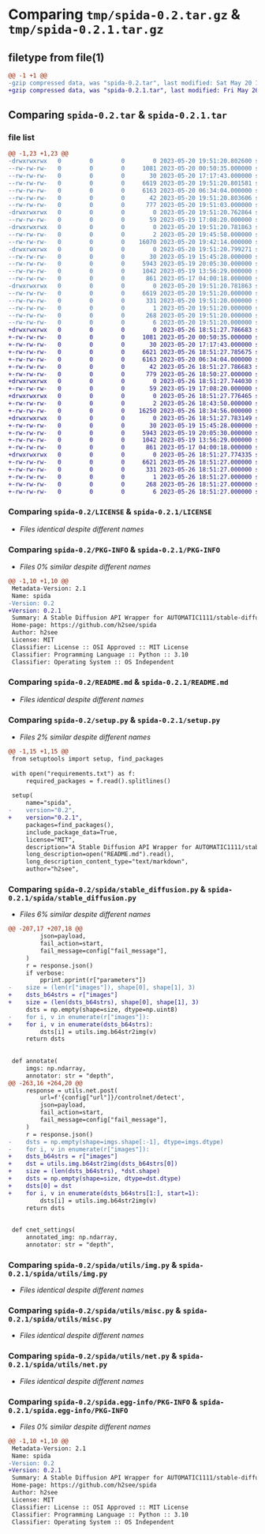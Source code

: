 # Comparing `tmp/spida-0.2.tar.gz` & `tmp/spida-0.2.1.tar.gz`

## filetype from file(1)

```diff
@@ -1 +1 @@
-gzip compressed data, was "spida-0.2.tar", last modified: Sat May 20 19:51:20 2023, max compression
+gzip compressed data, was "spida-0.2.1.tar", last modified: Fri May 26 18:51:27 2023, max compression
```

## Comparing `spida-0.2.tar` & `spida-0.2.1.tar`

### file list

```diff
@@ -1,23 +1,23 @@
-drwxrwxrwx   0        0        0        0 2023-05-20 19:51:20.802600 spida-0.2/
--rw-rw-rw-   0        0        0     1081 2023-05-20 00:50:35.000000 spida-0.2/LICENSE
--rw-rw-rw-   0        0        0       30 2023-05-20 17:17:43.000000 spida-0.2/MANIFEST.in
--rw-rw-rw-   0        0        0     6619 2023-05-20 19:51:20.801581 spida-0.2/PKG-INFO
--rw-rw-rw-   0        0        0     6163 2023-05-20 06:34:04.000000 spida-0.2/README.md
--rw-rw-rw-   0        0        0       42 2023-05-20 19:51:20.803606 spida-0.2/setup.cfg
--rw-rw-rw-   0        0        0      777 2023-05-20 19:51:03.000000 spida-0.2/setup.py
-drwxrwxrwx   0        0        0        0 2023-05-20 19:51:20.762864 spida-0.2/spida/
--rw-rw-rw-   0        0        0       59 2023-05-19 17:08:20.000000 spida-0.2/spida/__init__.py
-drwxrwxrwx   0        0        0        0 2023-05-20 19:51:20.781863 spida-0.2/spida/data/
--rw-rw-rw-   0        0        0        2 2023-05-20 19:45:58.000000 spida-0.2/spida/data/config.json
--rw-rw-rw-   0        0        0    16070 2023-05-20 19:42:14.000000 spida-0.2/spida/stable_diffusion.py
-drwxrwxrwx   0        0        0        0 2023-05-20 19:51:20.799271 spida-0.2/spida/utils/
--rw-rw-rw-   0        0        0       30 2023-05-19 15:45:28.000000 spida-0.2/spida/utils/__init__.py
--rw-rw-rw-   0        0        0     5943 2023-05-19 20:05:30.000000 spida-0.2/spida/utils/img.py
--rw-rw-rw-   0        0        0     1042 2023-05-19 13:56:29.000000 spida-0.2/spida/utils/misc.py
--rw-rw-rw-   0        0        0      861 2023-05-17 04:00:18.000000 spida-0.2/spida/utils/net.py
-drwxrwxrwx   0        0        0        0 2023-05-20 19:51:20.781863 spida-0.2/spida.egg-info/
--rw-rw-rw-   0        0        0     6619 2023-05-20 19:51:20.000000 spida-0.2/spida.egg-info/PKG-INFO
--rw-rw-rw-   0        0        0      331 2023-05-20 19:51:20.000000 spida-0.2/spida.egg-info/SOURCES.txt
--rw-rw-rw-   0        0        0        1 2023-05-20 19:51:20.000000 spida-0.2/spida.egg-info/dependency_links.txt
--rw-rw-rw-   0        0        0      268 2023-05-20 19:51:20.000000 spida-0.2/spida.egg-info/requires.txt
--rw-rw-rw-   0        0        0        6 2023-05-20 19:51:20.000000 spida-0.2/spida.egg-info/top_level.txt
+drwxrwxrwx   0        0        0        0 2023-05-26 18:51:27.786683 spida-0.2.1/
+-rw-rw-rw-   0        0        0     1081 2023-05-20 00:50:35.000000 spida-0.2.1/LICENSE
+-rw-rw-rw-   0        0        0       30 2023-05-20 17:17:43.000000 spida-0.2.1/MANIFEST.in
+-rw-rw-rw-   0        0        0     6621 2023-05-26 18:51:27.785675 spida-0.2.1/PKG-INFO
+-rw-rw-rw-   0        0        0     6163 2023-05-20 06:34:04.000000 spida-0.2.1/README.md
+-rw-rw-rw-   0        0        0       42 2023-05-26 18:51:27.786683 spida-0.2.1/setup.cfg
+-rw-rw-rw-   0        0        0      779 2023-05-26 18:50:27.000000 spida-0.2.1/setup.py
+drwxrwxrwx   0        0        0        0 2023-05-26 18:51:27.744030 spida-0.2.1/spida/
+-rw-rw-rw-   0        0        0       59 2023-05-19 17:08:20.000000 spida-0.2.1/spida/__init__.py
+drwxrwxrwx   0        0        0        0 2023-05-26 18:51:27.776465 spida-0.2.1/spida/data/
+-rw-rw-rw-   0        0        0        2 2023-05-26 18:43:50.000000 spida-0.2.1/spida/data/config.json
+-rw-rw-rw-   0        0        0    16250 2023-05-26 18:34:56.000000 spida-0.2.1/spida/stable_diffusion.py
+drwxrwxrwx   0        0        0        0 2023-05-26 18:51:27.783149 spida-0.2.1/spida/utils/
+-rw-rw-rw-   0        0        0       30 2023-05-19 15:45:28.000000 spida-0.2.1/spida/utils/__init__.py
+-rw-rw-rw-   0        0        0     5943 2023-05-19 20:05:30.000000 spida-0.2.1/spida/utils/img.py
+-rw-rw-rw-   0        0        0     1042 2023-05-19 13:56:29.000000 spida-0.2.1/spida/utils/misc.py
+-rw-rw-rw-   0        0        0      861 2023-05-17 04:00:18.000000 spida-0.2.1/spida/utils/net.py
+drwxrwxrwx   0        0        0        0 2023-05-26 18:51:27.774335 spida-0.2.1/spida.egg-info/
+-rw-rw-rw-   0        0        0     6621 2023-05-26 18:51:27.000000 spida-0.2.1/spida.egg-info/PKG-INFO
+-rw-rw-rw-   0        0        0      331 2023-05-26 18:51:27.000000 spida-0.2.1/spida.egg-info/SOURCES.txt
+-rw-rw-rw-   0        0        0        1 2023-05-26 18:51:27.000000 spida-0.2.1/spida.egg-info/dependency_links.txt
+-rw-rw-rw-   0        0        0      268 2023-05-26 18:51:27.000000 spida-0.2.1/spida.egg-info/requires.txt
+-rw-rw-rw-   0        0        0        6 2023-05-26 18:51:27.000000 spida-0.2.1/spida.egg-info/top_level.txt
```

### Comparing `spida-0.2/LICENSE` & `spida-0.2.1/LICENSE`

 * *Files identical despite different names*

### Comparing `spida-0.2/PKG-INFO` & `spida-0.2.1/PKG-INFO`

 * *Files 0% similar despite different names*

```diff
@@ -1,10 +1,10 @@
 Metadata-Version: 2.1
 Name: spida
-Version: 0.2
+Version: 0.2.1
 Summary: A Stable Diffusion API Wrapper for AUTOMATIC1111/stable-diffusion-webui
 Home-page: https://github.com/h2see/spida
 Author: h2see
 License: MIT
 Classifier: License :: OSI Approved :: MIT License
 Classifier: Programming Language :: Python :: 3.10
 Classifier: Operating System :: OS Independent
```

### Comparing `spida-0.2/README.md` & `spida-0.2.1/README.md`

 * *Files identical despite different names*

### Comparing `spida-0.2/setup.py` & `spida-0.2.1/setup.py`

 * *Files 2% similar despite different names*

```diff
@@ -1,15 +1,15 @@
 from setuptools import setup, find_packages
 
 with open("requirements.txt") as f:
     required_packages = f.read().splitlines()
 
 setup(
     name="spida",
-    version="0.2",
+    version="0.2.1",
     packages=find_packages(),
     include_package_data=True,
     license="MIT",
     description="A Stable Diffusion API Wrapper for AUTOMATIC1111/stable-diffusion-webui",
     long_description=open("README.md").read(),
     long_description_content_type="text/markdown",
     author="h2see",
```

### Comparing `spida-0.2/spida/stable_diffusion.py` & `spida-0.2.1/spida/stable_diffusion.py`

 * *Files 6% similar despite different names*

```diff
@@ -207,17 +207,18 @@
         json=payload,
         fail_action=start,
         fail_message=config["fail_message"],
     )
     r = response.json()
     if verbose:
         pprint.pprint(r["parameters"])
-    size = (len(r["images"]), shape[0], shape[1], 3)
+    dsts_b64strs = r["images"]
+    size = (len(dsts_b64strs), shape[0], shape[1], 3)
     dsts = np.empty(shape=size, dtype=np.uint8)
-    for i, v in enumerate(r["images"]):
+    for i, v in enumerate(dsts_b64strs):
         dsts[i] = utils.img.b64str2img(v)
     return dsts
 
 
 def annotate(
     imgs: np.ndarray,
     annotator: str = "depth",
@@ -263,16 +264,20 @@
     response = utils.net.post(
         url=f'{config["url"]}/controlnet/detect',
         json=payload,
         fail_action=start,
         fail_message=config["fail_message"],
     )
     r = response.json()
-    dsts = np.empty(shape=imgs.shape[:-1], dtype=imgs.dtype)
-    for i, v in enumerate(r["images"]):
+    dsts_b64strs = r["images"]
+    dst = utils.img.b64str2img(dsts_b64strs[0])
+    size = (len(dsts_b64strs), *dst.shape)
+    dsts = np.empty(shape=size, dtype=dst.dtype)
+    dsts[0] = dst
+    for i, v in enumerate(dsts_b64strs[1:], start=1):
         dsts[i] = utils.img.b64str2img(v)
     return dsts
 
 
 def cnet_settings(
     annotated_img: np.ndarray,
     annotator: str = "depth",
```

### Comparing `spida-0.2/spida/utils/img.py` & `spida-0.2.1/spida/utils/img.py`

 * *Files identical despite different names*

### Comparing `spida-0.2/spida/utils/misc.py` & `spida-0.2.1/spida/utils/misc.py`

 * *Files identical despite different names*

### Comparing `spida-0.2/spida/utils/net.py` & `spida-0.2.1/spida/utils/net.py`

 * *Files identical despite different names*

### Comparing `spida-0.2/spida.egg-info/PKG-INFO` & `spida-0.2.1/spida.egg-info/PKG-INFO`

 * *Files 0% similar despite different names*

```diff
@@ -1,10 +1,10 @@
 Metadata-Version: 2.1
 Name: spida
-Version: 0.2
+Version: 0.2.1
 Summary: A Stable Diffusion API Wrapper for AUTOMATIC1111/stable-diffusion-webui
 Home-page: https://github.com/h2see/spida
 Author: h2see
 License: MIT
 Classifier: License :: OSI Approved :: MIT License
 Classifier: Programming Language :: Python :: 3.10
 Classifier: Operating System :: OS Independent
```

